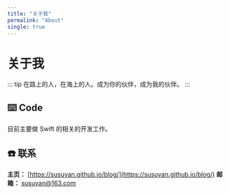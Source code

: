 ```yaml
---
title: "关于我"
permalink: "About"
single: true
---
```


# 关于我

::: tip
在路上的人，在海上的人。成为你的伙伴，成为我的伙伴。
:::

## ⌨️ Code

目前主要做 Swift 的相关的开发工作。

## ☎️ 联系

**主页：** [https://susuyan.github.io/blog/](https://susuyan.github.io/blog/)
**邮箱：** [susuyan@163.com](susuyan@163.com)
